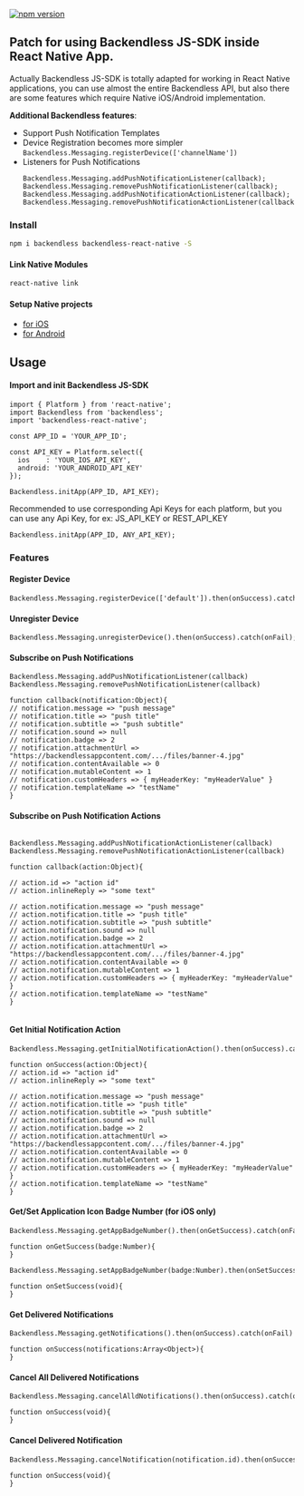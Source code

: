 [![npm version](https://img.shields.io/npm/v/backendless-react-native.svg?style=flat)](https://www.npmjs.com/package/backendless-react-native)

## Patch for using Backendless JS-SDK inside React Native App.

Actually Backendless JS-SDK is totally adapted for working in React Native applications, 
you can use almost the entire Backendless API, 
but also there are some features which require Native iOS/Android implementation.

__Additional Backendless features__:

- Support Push Notification Templates
- Device Registration becomes more simpler `Backendless.Messaging.registerDevice(['channelName'])`
- Listeners for Push Notifications
    ````
    Backendless.Messaging.addPushNotificationListener(callback);
    Backendless.Messaging.removePushNotificationListener(callback);
    Backendless.Messaging.addPushNotificationActionListener(callback);
    Backendless.Messaging.removePushNotificationActionListener(callback);
    ````

### Install
````bash
npm i backendless backendless-react-native -S
````

#### Link Native Modules
````bash
react-native link
````

#### Setup Native projects
- [for iOS](./doc/ios/guide.md)
- [for Android](./doc/android/guide.md)

## Usage

#### Import and init Backendless JS-SDK 

````
import { Platform } from 'react-native';
import Backendless from 'backendless';
import 'backendless-react-native';

const APP_ID = 'YOUR_APP_ID';

const API_KEY = Platform.select({
  ios    : 'YOUR_IOS_API_KEY',
  android: 'YOUR_ANDROID_API_KEY'
});

Backendless.initApp(APP_ID, API_KEY);
````

Recommended to use corresponding Api Keys for each platform, but you can use any Api Key, for ex: JS_API_KEY or REST_API_KEY

````
Backendless.initApp(APP_ID, ANY_API_KEY);
````

### Features

#### Register Device

````
Backendless.Messaging.registerDevice(['default']).then(onSuccess).catch(onFail);
````

#### Unregister Device

````
Backendless.Messaging.unregisterDevice().then(onSuccess).catch(onFail);
````

#### Subscribe on Push Notifications

````
Backendless.Messaging.addPushNotificationListener(callback)
Backendless.Messaging.removePushNotificationListener(callback)

function callback(notification:Object){
// notification.message => "push message"
// notification.title => "push title"
// notification.subtitle => "push subtitle" 
// notification.sound => null
// notification.badge => 2
// notification.attachmentUrl => "https://backendlessappcontent.com/.../files/banner-4.jpg"
// notification.contentAvailable => 0
// notification.mutableContent => 1
// notification.customHeaders => { myHeaderKey: "myHeaderValue" }
// notification.templateName => "testName"
}
````

#### Subscribe on Push Notification Actions

````

Backendless.Messaging.addPushNotificationActionListener(callback)
Backendless.Messaging.removePushNotificationActionListener(callback)

function callback(action:Object){

// action.id => "action id" 
// action.inlineReply => "some text" 

// action.notification.message => "push message"
// action.notification.title => "push title"
// action.notification.subtitle => "push subtitle" 
// action.notification.sound => null
// action.notification.badge => 2
// action.notification.attachmentUrl => "https://backendlessappcontent.com/.../files/banner-4.jpg"
// action.notification.contentAvailable => 0
// action.notification.mutableContent => 1
// action.notification.customHeaders => { myHeaderKey: "myHeaderValue" }
// action.notification.templateName => "testName"
}
    
````
  
#### Get Initial Notification Action

````
Backendless.Messaging.getInitialNotificationAction().then(onSuccess).catch(onFail)

function onSuccess(action:Object){
// action.id => "action id" 
// action.inlineReply => "some text" 

// action.notification.message => "push message"
// action.notification.title => "push title"
// action.notification.subtitle => "push subtitle" 
// action.notification.sound => null
// action.notification.badge => 2
// action.notification.attachmentUrl => "https://backendlessappcontent.com/.../files/banner-4.jpg"
// action.notification.contentAvailable => 0
// action.notification.mutableContent => 1
// action.notification.customHeaders => { myHeaderKey: "myHeaderValue" }
// action.notification.templateName => "testName"
}

```` 

#### Get/Set Application Icon Badge Number (for iOS only)

````
Backendless.Messaging.getAppBadgeNumber().then(onGetSuccess).catch(onFail)

function onGetSuccess(badge:Number){
}

Backendless.Messaging.setAppBadgeNumber(badge:Number).then(onSetSuccess).catch(onFail)

function onSetSuccess(void){
}
````

#### Get Delivered Notifications 
````
Backendless.Messaging.getNotifications().then(onSuccess).catch(onFail)

function onSuccess(notifications:Array<Object>){
}
````

#### Cancel All Delivered Notifications
````
Backendless.Messaging.cancelAlldNotifications().then(onSuccess).catch(onFail)

function onSuccess(void){
}
````

#### Cancel Delivered Notification
````
Backendless.Messaging.cancelNotification(notification.id).then(onSuccess).catch(onFail)

function onSuccess(void){
}
````

 

